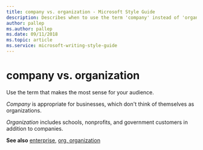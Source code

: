 ```yaml
---
title: company vs. organization - Microsoft Style Guide
description: Describes when to use the term 'company' instead of 'organization' in Microsoft content depending on the audience and context.
author: pallep
ms.author: pallep
ms.date: 09/11/2018
ms.topic: article
ms.service: microsoft-writing-style-guide
---
```


# company vs. organization

Use the term that makes the most sense for your audience.  

*Company* is appropriate for businesses, which don't think of themselves as organizations.  

*Organization* includes schools, nonprofits, and government customers in addition to companies.  

**See also** [enterprise](~/a-z-word-list-term-collections/e/enterprise.md), [org, organization](~/a-z-word-list-term-collections/o/org-organization.md) 
